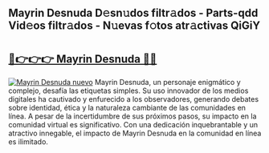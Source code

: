 ## Mayrin Desnuda D𝚎sn𝚞dos filtr𝚊dos - Parts-qdd Vid𝚎os filtr𝚊dos - N𝚞evas f𝚘tos atr𝚊ctivas QiGiY

# <h2><a href="http://mb0ggc1.tromn.icu/?c=Mayrin+Desnuda">🔗👉👉👉 Mayrin Desnuda 🔗🔗</a></h2>

[![Mayrin Desnuda nuevo](https://i.imgur.com/pEAQMta.gif)](http://mb0ggc1.tromn.icu/?c=Mayrin+Desnuda)
Mayrin Desnuda, un personaje enigmático y complejo, desafía las etiquetas simples. Su uso innovador de los medios digitales ha cautivado y enfurecido a los observadores, generando debates sobre identidad, ética y la naturaleza cambiante de las comunidades en línea. A pesar de la incertidumbre de sus próximos pasos, su impacto en la comunidad virtual es significativo. Con una dedicación inquebrantable y un atractivo innegable, el impacto de Mayrin Desnuda en la comunidad en línea es ilimitado.
